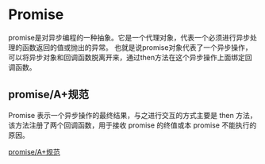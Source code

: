 # Promise

promise是对异步编程的一种抽象。它是一个代理对象，代表一个必须进行异步处理的函数返回的值或抛出的异常。
也就是说promise对象代表了一个异步操作，可以将异步对象和回调函数脱离开来，通过then方法在这个异步操作上面绑定回调函数。

## promise/A+规范

Promise 表示一个异步操作的最终结果，与之进行交互的方式主要是 then 方法，该方法注册了两个回调函数，用于接收 promise 的终值或本 promise 不能执行的原因。

[promise/A+规范](http://www.ituring.com.cn/article/66566)